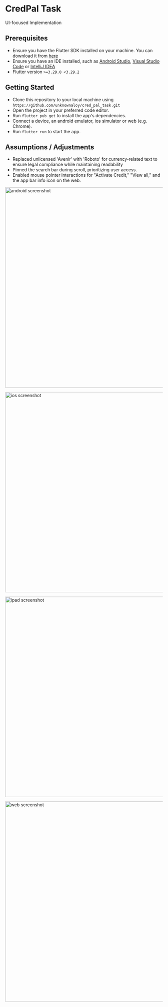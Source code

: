 # CredPal Task

UI-focused Implementation

## Prerequisites

- Ensure you have the Flutter SDK installed on your machine. You can download it from [here](https://docs.flutter.dev/get-started/install)
- Ensure you have an IDE installed, such as [Android Studio](https://developer.android.com/studio), [Visual Studio Code](https://code.visualstudio.com/download) or [IntelliJ IDEA](https://www.jetbrains.com/idea/download/)
- Flutter version `>=3.29.0 <3.29.2`

## Getting Started

- Clone this repository to your local machine using `https://github.com/unknownaloy/cred_pal_task.git`
- Open the project in your preferred code editor.
- Run `flutter pub get` to install the app's dependencies.
- Connect a device, an android emulator, ios simulator or web (e.g. Chrome).
- Run `flutter run` to start the app.

## Assumptions / Adjustments

- Replaced unlicensed 'Avenir' with 'Roboto' for currency-related text to ensure legal compliance while maintaining readability
- Pinned the search bar during scroll, prioritizing user access.
- Enabled mouse pointer interactions for "Activate Credit," "View all," and the app bar info icon on the web.

<a href="https://drive.google.com/uc?export=view&id=1yHPAwHZiTez6IlOPZ_XL9ioNQc-Dos0G"><img alt="android screenshot" src="https://drive.google.com/uc?export=view&id=1yHPAwHZiTez6IlOPZ_XL9ioNQc-Dos0G" style="height: 640px" title="Click to enlarge picture" />

<a href="https://drive.google.com/uc?export=view&id=1ZXEinnSDBjhAqpb0nCkrP0qpthSfX_O5"><img alt="ios screenshot" src="https://drive.google.com/uc?export=view&id=1ZXEinnSDBjhAqpb0nCkrP0qpthSfX_O5" style="height: 640px" title="Click to enlarge picture" />

<a href="https://drive.google.com/uc?export=view&id=1dYE_TT8Ec0KD8fYNCXR0G7Op9MRN94LF"><img alt="ipad screenshot" src="https://drive.google.com/uc?export=view&id=1dYE_TT8Ec0KD8fYNCXR0G7Op9MRN94LF" style="height: 640px" title="Click to enlarge picture" />

<a href="https://drive.google.com/uc?export=view&id=1FrtJr0x126hvk98udcqeQYIdO-wUkUox"><img alt="web screenshot" src="https://drive.google.com/uc?export=view&id=1FrtJr0x126hvk98udcqeQYIdO-wUkUox" style="height: 640px" title="Click to enlarge picture" />

